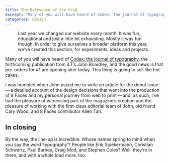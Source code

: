 ```yaml
---
title: The Relevance of the Grid
excerpt: "Many of you will have heard of Codex: the journal of typography and the good news is that pre-orders for #1 are opening later today"
categories: Design
---
```


<figure>
	<img src="http://media.wilsonminer.com/images/posts/2008/oct/20/typesize_comparison.jpg" alt="">
	<figcaption>Last year we changed our website every month. It was fun, educational and just a little bit exhausting. Mostly it was fun though. In order to give ourselves a broader platform this year, we’ve created this section, for experiments, ideas and projects.</figcaption>
</figure>

<p>Many of you will have heard of <a href="#">Codex: the journal of typography</a>, the forthcoming publication from iLT’s John Boardley, and the good news is that pre-orders for #1 are opening later today. This thing is going to sell like hot cakes.</p>

<p>I was humbled when John asked me to write an article for the debut issue — a detailed account of the design decisions that went into the production of 8 Faces and my personal journey from web to print — and, as such, I’ve had the pleasure of witnessing part of the magazine’s creation and the pleasure of working with the first-class editorial team of John, old friend Cary Wood, and 8 Faces contributor Allen Tan.</p>

<h2>In closing</h2>

<p>By the way, the line-up is incredible. Whose names spring to mind when you say the word ‘typography’? People like Erik Spiekermann, Christian Schwartz, Paul Barnes, Craig Mod, and Stephen Coles? Well, they’re in there, and with a whole load more, too.</p>